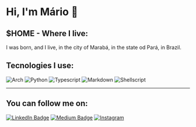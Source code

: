 # Hi, I'm Mário 👋

## $HOME - Where I live:

I was born, and I live, in the city of Marabá, in the state od Pará, in Brazil.

## Tecnologies I use:
![Arch](https://img.shields.io/badge/Arch_Linux-1793D1?style=for-the-badge&logo=arch-linux&logoColor=white)
![Python](https://img.shields.io/badge/Python-3776AB?style=for-the-badge&logo=python&logoColor=white)
![Typescript](https://img.shields.io/badge/TypeScript-007ACC?style=for-the-badge&logo=typescript&logoColor=white)
![Markdown](https://img.shields.io/badge/Markdown-000000?style=for-the-badge&logo=markdown&logoColor=white)
![Shellscript](https://img.shields.io/badge/Shell_Script-121011?style=for-the-badge&logo=gnu-bash&logoColor=white)

---
## You can follow me on:

[![LinkedIn Badge](https://img.shields.io/badge/LinkedIn-0077B5?style=for-the-badge&logo=linkedin&logoColor=white)](https://www.linkedin.com/in/mario-victor-ribeiro-silva/) [![Medium Badge](https://img.shields.io/badge/Medium-12100E?style=for-the-badge&logo=medium&logoColor=white)](https://medium.com/@mariovictorrs) [![Instagram](https://img.shields.io/badge/Instagram-E4405F?style=for-the-badge&logo=instagram&logoColor=white)](https://www.instagram.com/comicshrimp_/)